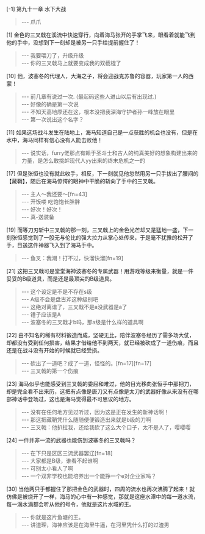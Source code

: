 
[-1] 第九十一章 水下大战
>--- 爪爪<br>

[1] 金色的三叉戟在溪流中快速穿行，向着海马张开的手掌飞来，眼看着就能飞到他的手中，没想到下一刻却是被另一只手给提前握住了！
>--- 我要喂刀了，升级升级<br>
>--- 你的三叉戟马上就要变成我的双截棍了<br>

[10] 他，波塞冬的代理人，大海之子，将会迎战克苏鲁的容器，玩家第一人的西蒙！
>--- 前几章有说过一次.
(最起码这些人进山以后有出现过.)<br>
>--- 好像的确是第一次说<br>
>--- 不知天高地厚还在这，根本没把我深海守护者孙一峰放在眼里<br>
>--- 第一次说出这个名字？<br>

[11] 如果这场战斗发生在陆地上，海马知道自己是一点获胜的机会也没有，但是在水中，海马同样有信心没有人能击败他！
>--- 说实话，furry佬那点有赖于圣斗士和古人的纯真美好的想象构建出来的力量，是怎么敢挑衅现代人yy出来的终末危机之一的<br>

[17] 但是张恒也没有就此收手，相反，下一刻就见他忽然用另一只手拔出了腰间的【藏鞘】，随后在海马惊愕的眼神中干脆的斩向了手中的三叉戟。
>--- 主人～我还要～[fn=43]<br>
>--- 开饭喽 吃饱饱长胖胖<br>
>--- 好次！好次！<br>
>--- 真-送装备<br>

[19] 而等刀刃斩中三叉戟的那一刻，三叉戟上的金色光芒却又是猛地一盛，下一刻张恒感觉到了一股无与伦比的强大拉力从掌心处传来，于是毫不犹豫的松开了手，目送这件神器飞入到了海马手中。
>--- 鱼叉：我潮！打不过，快溜快溜[fn=19]<br>

[21] 这把三叉戟可是堂堂海神波塞冬的专属武器！用游戏等级来衡量，就是一件妥妥的B级道具，而是还是最顶尖的B级道具。
>--- 这个设定是不是不存在s级<br>
>--- A级不会是盘古斧这种级别吧<br>
>--- 这绝对离谱了，三叉戟不是a没武器是a了<br>
>--- 锤子应该是A<br>
>--- 波塞冬的三叉戟才b吗，那a级是什么样的道具啊<br>

[22] 由不知名的稀有材料锻造而成，坚硬无比，陪伴波塞冬经历了需多场大仗，却都没有受到任何损害，结果才借给他不到两天，就已经被砍成了一道伤痕，而且还是在战斗没有开始的时候就已经受损。
>--- 砍出了一道吧？成了一道，怪怪的。[fn=17][fn=17]<br>
>--- 三叉戟的第一个伤痕<br>

[23] 海马似乎也能感受到三叉戟的委屈和难过，他的目光移向张恒手中那把刀，却是完全看不出来历，这把有点像是唐刀又有点像是太刀的武器好像从来没有在哪部神话中登场过，这也是海马觉得最不可思议的地方。
>--- 没有在任何地方见过听过，因为这是正在发生的新神话啊！<br>
>--- 那这把藏鞘凭什么随随便便锻造出来就是b级的刀啊<br>
>--- 三叉戟：他扒拉我，还给我砍了这么大个口子，太不是人了，嘤嘤嘤<br>

[24] 一件并非一流的武器也能伤到波塞冬的三叉戟吗？
>--- 在下只是区区三流武器罢辽[fn=18]<br>
>--- 大家都是B级，谁看不起谁啊<br>
>--- 可别太小看人了啊<br>
>--- 一个双非学校也能培养出一个能挣一个e对企业家吗？<br>

[30] 当他两只手都握住了那把金色的武器时，四周的流水也再次沸腾了起来！就仿佛是被烧开了一样，海马的心中有一种感觉，那就是这座水潭中的每一道水流，每一滴水滴都会听从他的号令，他就是这片水域的王。
>--- 你就是这片鱼塘的王。<br>
>--- 讲道理，海神应该是在海里牛逼，在河里凭什么打的过渣男<br>
